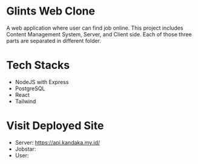 # Glints Web Clone
A web application where user can find job online. This project includes Content Management System, Server, and Client side. Each of those three parts are separated in different folder.

# Tech Stacks
- NodeJS with Express
- PostgreSQL
- React
- Tailwind

# Visit Deployed Site
- Server: https://api.kandaka.my.id/
- Jobstar: 
- User: 
